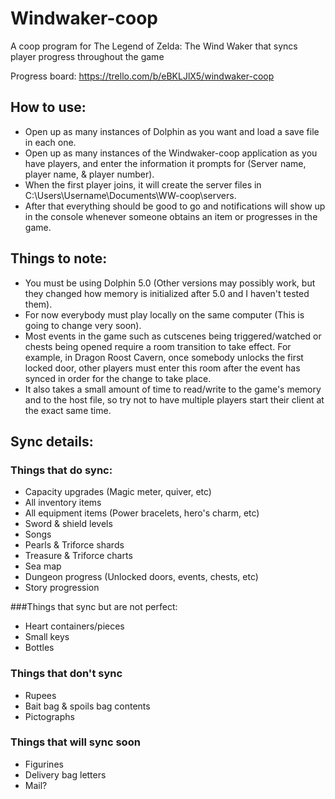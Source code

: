 # Windwaker-coop
A coop program for The Legend of Zelda: The Wind Waker that syncs player progress throughout the game

Progress board:
https://trello.com/b/eBKLJlX5/windwaker-coop

## How to use:
- Open up as many instances of Dolphin as you want and load a save file in each one.
- Open up as many instances of the Windwaker-coop application as you have players, and enter the information it prompts for (Server name, player name, & player number).
- When the first player joins, it will create the server files in C:\Users\Username\Documents\WW-coop\servers.
- After that everything should be good to go and notifications will show up in the console whenever someone obtains an item or progresses in the game.

## Things to note:
- You must be using Dolphin 5.0 (Other versions may possibly work, but they changed how memory is initialized after 5.0 and I haven't tested them).
- For now everybody must play locally on the same computer (This is going to change very soon).
- Most events in the game such as cutscenes being triggered/watched or chests being opened require a room transition to take effect.  For example, in Dragon Roost Cavern, once somebody unlocks the first locked door, other players must enter this room after the event has synced in order for the change to take place.
- It also takes a small amount of time to read/write to the game's memory and to the host file, so try not to have multiple players start their client at the exact same time.

## Sync details:
### Things that do sync:
- Capacity upgrades (Magic meter, quiver, etc)
- All inventory items
- All equipment items (Power bracelets, hero's charm, etc)
- Sword & shield levels
- Songs
- Pearls & Triforce shards
- Treasure & Triforce charts
- Sea map
- Dungeon progress (Unlocked doors, events, chests, etc)
- Story progression

###Things that sync but are not perfect:
- Heart containers/pieces
- Small keys
- Bottles

### Things that don't sync
- Rupees
- Bait bag & spoils bag contents
- Pictographs

### Things that will sync soon
- Figurines
- Delivery bag letters
- Mail?
